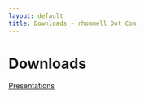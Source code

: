 ```yaml
---
layout: default
title: Downloads - rhommell Dot Com
---
```

# Downloads

[Presentations](presentations)
